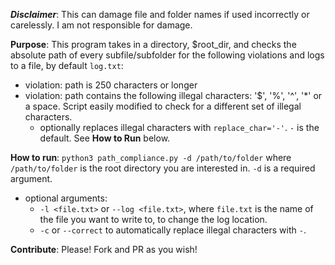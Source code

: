 ***Disclaimer***: This can damage file and folder names if used incorrectly or carelessly. I am not responsible for damage.

**Purpose**: This program takes in a directory, $root_dir, and checks the absolute path of every subfile/subfolder for the following violations and logs to a file, by default `log.txt`:
- violation: path is 250 characters or longer
- violation: path contains the following illegal characters: '$', '%', '^', '*' or a space. Script easily modified to check for a different set of illegal characters.
  - optionally replaces illegal characters with `replace_char='-'`. `-` is the default. See **How to Run** below.

**How to run**: `python3 path_compliance.py -d /path/to/folder` where `/path/to/folder` is the root directory you are interested in. `-d` is a required argument.
- optional arguments:
  - `-l <file.txt>` or `--log <file.txt>`, where `file.txt` is the name of the file you want to write to, to change the log location.
  - `-c` or `--correct` to automatically replace illegal characters with `-`.

**Contribute**: Please! Fork and PR as you wish!
